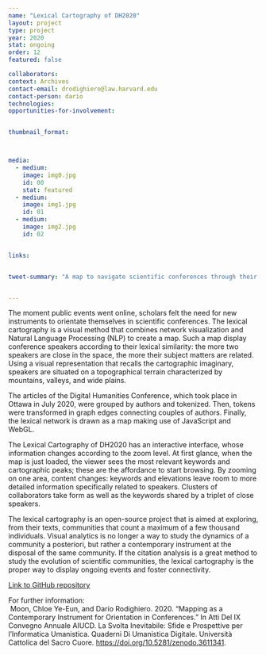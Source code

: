 ```yaml
---
name: "Lexical Cartography of DH2020"
layout: project
type: project
year: 2020
stat: ongoing
order: 12
featured: false

collaborators:
context: Archives
contact-email: drodighiero@law.harvard.edu
contact-person: dario
technologies:
opportunities-for-involvement:


thumbnail_format:



media:
  - medium:
    image: img0.jpg
    id: 00
    stat: featured
  - medium:
    image: img1.jpg
    id: 01
  - medium:
    image: img2.jpg
    id: 02


links:


tweet-summary: "A map to navigate scientific conferences through their speakers, arranged in a network visualization according to their lexical similarity."


---
```

The moment public events went online, scholars felt the need for new instruments to orientate themselves in scientific conferences. The lexical cartography is a visual method that combines network visualization and Natural Language Processing (NLP) to create a map. Such a map display conference speakers according to their lexical similarity: the more two speakers are close in the space, the more their subject matters are related. Using a visual representation that recalls the cartographic imaginary, speakers are situated on a topographical terrain characterized by mountains, valleys, and wide plains.

The articles of the Digital Humanities Conference, which took place in Ottawa in July 2020, were grouped by authors and tokenized. Then, tokens were transformed in graph edges connecting couples of authors. Finally, the lexical network is drawn as a map making use of JavaScript and WebGL.

The Lexical Cartography of DH2020 has an interactive interface, whose information changes according to the zoom level. At first glance, when the map is just loaded, the viewer sees the most relevant keywords and cartographic peaks; these are the affordance to start browsing. By zooming on one area, content changes: keywords and elevations leave room to more detailed information specifically related to speakers. Clusters of collaborators take form as well as the keywords shared by a triplet of close speakers.

The lexical cartography is an open-source project that is aimed at exploring, from their texts, communities that count a maximum of a few thousand individuals. Visual analytics is no longer a way to study the dynamics of a community a posteriori, but rather a contemporary instrument at the disposal of the same community. If the citation analysis is a great method to study the evolution of scientific communities, the lexical cartography is the proper way to display ongoing events and foster connectivity.

[Link to GitHub repository](https://rodighiero.github.io/DH2020/)

For further information:<br> Moon, Chloe Ye-Eun, and Dario Rodighiero. 2020. “Mapping as a Contemporary Instrument for Orientation in Conferences.” In Atti Del IX Convegno Annuale AIUCD. La Svolta Inevitabile: Sfide e Prospettive per l’Informatica Umanistica. Quaderni Di Umanistica Digitale. Università Cattolica del Sacro Cuore. https://doi.org/10.5281/zenodo.3611341.






